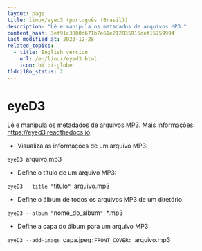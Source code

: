 ```yaml
---
layout: page
title: linux/eyed3 (português (Brasil))
description: "Lê e manipula os metadados de arquivos MP3."
content_hash: 3ef91c3800d671b7e61e212835916def15759994
last_modified_at: 2023-12-28
related_topics:
  - title: English version
    url: /en/linux/eyed3.html
    icon: bi bi-globe
tldri18n_status: 2
---
```

# eyeD3

Lê e manipula os metadados de arquivos MP3.
Mais informações: <https://eyed3.readthedocs.io>.

- Visualiza as informações de um arquivo MP3:

`eyeD3 `<span class="tldr-var badge badge-pill bg-dark-lm bg-white-dm text-white-lm text-dark-dm font-weight-bold">arquivo.mp3</span>

- Define o título de um arquivo MP3:

`eyeD3 --title "`<span class="tldr-var badge badge-pill bg-dark-lm bg-white-dm text-white-lm text-dark-dm font-weight-bold">titulo</span>`" `<span class="tldr-var badge badge-pill bg-dark-lm bg-white-dm text-white-lm text-dark-dm font-weight-bold">arquivo.mp3</span>

- Define o álbum de todos os arquivos MP3 de um diretório:

`eyeD3 --album "`<span class="tldr-var badge badge-pill bg-dark-lm bg-white-dm text-white-lm text-dark-dm font-weight-bold">nome_do_album</span>`" `<span class="tldr-var badge badge-pill bg-dark-lm bg-white-dm text-white-lm text-dark-dm font-weight-bold">*.mp3</span>

- Define a capa do álbum para um arquivo MP3:

`eyeD3 --add-image `<span class="tldr-var badge badge-pill bg-dark-lm bg-white-dm text-white-lm text-dark-dm font-weight-bold">capa.jpeg</span>`:FRONT_COVER: `<span class="tldr-var badge badge-pill bg-dark-lm bg-white-dm text-white-lm text-dark-dm font-weight-bold">arquivo.mp3</span>
